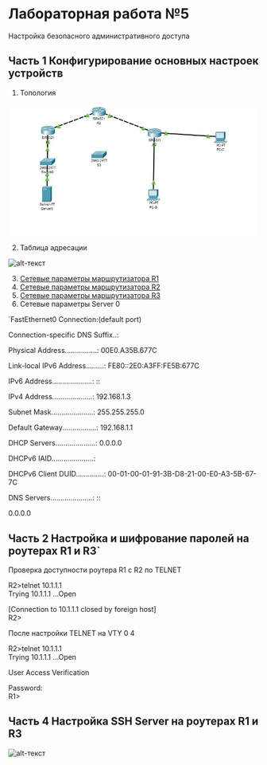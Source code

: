 # Лабораторная работа №5
Настройка безопасного административного доступа


## Часть 1 Конфигурирование основных настроек устройств
 
1.	Топология

![alt-текст][Топология]

[Топология]:https://github.com/b00mmer/lab5/blob/main/Lab5.jpg "Топология"

2. Таблица адресации

![alt-текст][Таблица]

[Таблица]:https://github.com/b00mmer/lab1/blob/main/%D0%A2%D0%B0%D0%B1%D0%BB%D0%B8%D1%86%D0%B0%20%D0%B0%D0%B4%D1%80%D0%B5%D1%81.JPG "Таблица адресации"

3. [Сетевые параметры маршрутизатора R1](https://github.com/b00mmer/lab1/blob/main/R1_running-config.txt)
4. [Сетевые параметры маршрутизатора R2](https://github.com/b00mmer/lab1/blob/main/R2_running-config.txt)
5. [Сетевые параметры маршрутизатора R3](https://github.com/b00mmer/lab1/blob/main/R3_running-config.txt)
6. Сетевые параметры Server 0

`FastEthernet0 Connection:(default port)

 Connection-specific DNS Suffix..: 
 
 Physical Address................: 00E0.A35B.677C 
 
 Link-local IPv6 Address.........: FE80::2E0:A3FF:FE5B:677C 
 
 IPv6 Address....................: :: 
 
 IPv4 Address....................: 192.168.1.3
 
 Subnet Mask.....................: 255.255.255.0
 
 Default Gateway.................: 192.168.1.1
 
 DHCP Servers....................: 0.0.0.0
 
 DHCPv6 IAID.....................: 
 
 DHCPv6 Client DUID..............: 00-01-00-01-91-3B-D8-21-00-E0-A3-5B-67-7C
 
 DNS Servers.....................: :: 
  
 0.0.0.0 
 

 ## Часть 2 Настройка и шифрование паролей на роутерах R1 и R3`

 Проверка доступности роутера R1 с R2 по TELNET  
 
   
  
R2>telnet 10.1.1.1  
Trying 10.1.1.1 ...Open  
  
[Connection to 10.1.1.1 closed by foreign host]  
R2>  
  
После настройки TELNET на VTY 0 4  

  
  
R2>telnet 10.1.1.1  
Trying 10.1.1.1 ...Open  
  
  
User Access Verification  
  
Password:   
R1>  
  
  ## Часть 4 Настройка SSH Server на роутерах R1 и R3


![alt-текст][SSH]

[SSH]:https://github.com/b00mmer/lab1/blob/main/%D0%A1%D0%BD%D0%B8%D0%BC%D0%BE%D0%BA1_4.JPG "SSH Server"



